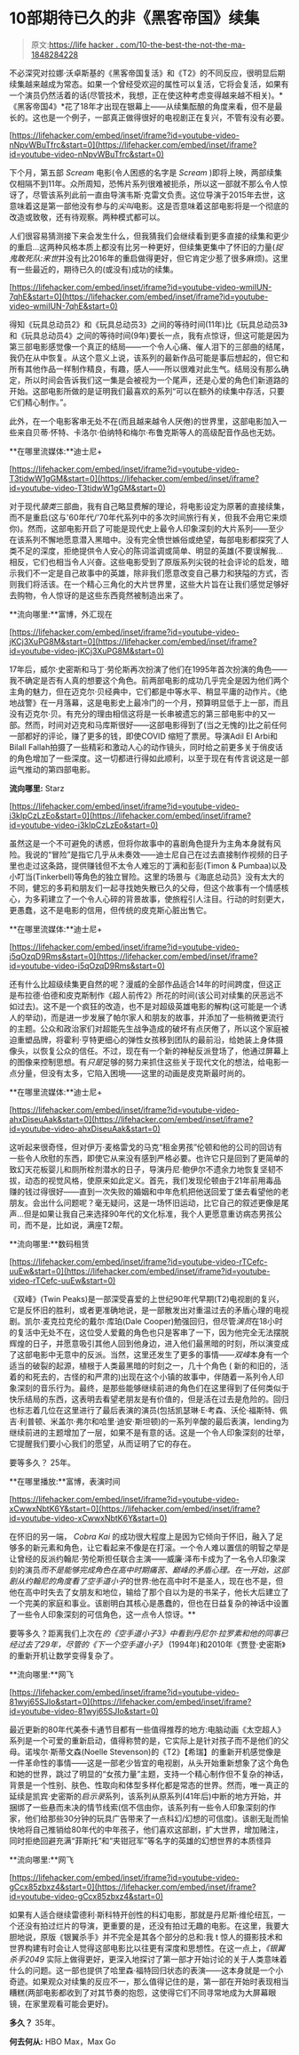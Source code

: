 # 10部期待已久的非《黑客帝国》续集

> 原文:[https://life hacker . com/10-the-best-the-not-the-ma-1848284228](https://lifehacker.com/10-of-the-best-long-awaited-sequels-that-aren-t-the-ma-1848284228)

不必深究对拉娜·沃卓斯基的《黑客帝国复活》和《T2》的不同反应，很明显后期续集越来越成为常态。如果一个曾经受欢迎的属性可以复活，它将会复活，如果有一个演员仍然活着的话(尽管技术，我想，正在使这种考虑变得越来越不相关)。*《黑客帝国4》*花了18年才出现在银幕上——从续集酝酿的角度来看，但不是最长的。这也是一个例子，一部真正做得很好的电视剧正在复兴，不管有没有必要。

 [https://lifehacker.com/embed/inset/iframe?id=youtube-video-nNpvWBuTfrc&start=0](https://lifehacker.com/embed/inset/iframe?id=youtube-video-nNpvWBuTfrc&start=0) 

下个月，第五部 *Scream* 电影(令人困惑的名字是 *Scream* )即将上映，两部续集仅相隔不到11年。众所周知，恐怖片系列很难被扼杀，所以这一部就不那么令人惊讶了，尽管该系列此前一直由导演韦斯·克雷文负责。这位导演于2015年去世，这意味着这是第一部他没有参与的*尖叫*电影。这是否意味着这部电影将是一个彻底的改造或致敬，还有待观察。两种模式都可以。

人们很容易猜测接下来会发生什么，但我猜我们会继续看到更多直接的续集和更少的重启...这两种风格本质上都没有比另一种更好，但续集更集中了怀旧的力量(*捉鬼敢死队:来世*并没有比2016年的重启做得更好，但它肯定少惹了很多麻烦)。这里有一些最近的，期待已久的(或没有)成功的续集。

 [https://lifehacker.com/embed/inset/iframe?id=youtube-video-wmiIUN-7qhE&start=0](https://lifehacker.com/embed/inset/iframe?id=youtube-video-wmiIUN-7qhE&start=0) 

得知《玩具总动员2》和《玩具总动员3》之间的等待时间(11年)比《玩具总动员3》和《玩具总动员4》之间的等待时间(9年)要长一点，我有点惊讶，但这可能是因为第三部电影感觉像一个真正的结局——一个令人心痛、催人泪下的三部曲的结尾，我仍在从中恢复。从这个意义上说，该系列的最新作品可能是事后想起的，但它和所有其他作品一样制作精良，有趣，感人——所以很难对此生气。结局没有那么确定，所以时间会告诉我们这一集是会被视为一个尾声，还是心爱的角色们新道路的开始。这部电影所做的是证明我们最喜欢的系列“可以在额外的续集中存活，只要它们精心制作。”。

此外，在一个电影客串无处不在(而且越来越令人厌倦)的世界里，这部电影加入一些来自贝蒂·怀特、卡洛尔·伯纳特和梅尔·布鲁克斯等人的高级配音作品也无妨。

**在哪里流媒体:**迪士尼+

 [https://lifehacker.com/embed/inset/iframe?id=youtube-video-T3tidwW1gGM&start=0](https://lifehacker.com/embed/inset/iframe?id=youtube-video-T3tidwW1gGM&start=0) 

对于现代*猿类*三部曲，我有自己略显费解的理论，将电影设定为原著的直接续集，而不是重启(这与'60年代/'70年代系列中的多次时间旅行有关，但我不会用它来烦你)。然而，这部电影开启了可能是现代史上最令人印象深刻的大片系列——至少在该系列不懈地愿意潜入黑暗中。没有完全愤世嫉俗或绝望，每部电影都探究了人类不足的深度，拒绝提供令人安心的陈词滥调或简单、明显的英雄(不要误解我...相反，它们也相当令人兴奋。这些电影受到了原版系列尖锐的社会评论的启发，暗示我们不一定是自己故事中的英雄，除非我们愿意改变自己暴力和狭隘的方式，否则我们将活该。在一个精心三角化的大片世界里，这些大片旨在让我们感觉足够好去购物，令人惊讶的是这些东西竟然被制造出来了。

**流向哪里:**富博，外汇现在

 [https://lifehacker.com/embed/inset/iframe?id=youtube-video-jKCj3XuPG8M&start=0](https://lifehacker.com/embed/inset/iframe?id=youtube-video-jKCj3XuPG8M&start=0) 

17年后，威尔·史密斯和马丁·劳伦斯再次扮演了他们在1995年首次扮演的角色——我不确定是否有人真的想要这个角色。前两部电影的成功几乎完全是因为他们两个主角的魅力，但在迈克尔·贝经典中，它们都是中等水平、稍显平庸的动作片。《绝地战警》在一月落幕，这是电影史上最冷门的一个月，预算明显低于上一部，而且没有迈克尔·贝。有充分的理由相信这将是一长串被遗忘的第三部电影中的又一部。然而，时间对迈克和马库斯很好——这部电影得到了(当之无愧的)比之前任何一部都好的评论，赚了更多的钱，即使COVID 缩短了票房。导演Adil El Arbi和Bilall Fallah拍摄了一些精彩和激动人心的动作镜头，同时给之前更多关于俏皮话的角色增加了一些深度。这一切都进行得如此顺利，以至于现在有传言说这是一部运气推动的第四部电影。

**流向哪里:** Starz

 [https://lifehacker.com/embed/inset/iframe?id=youtube-video-i3kIpCzLzEo&start=0](https://lifehacker.com/embed/inset/iframe?id=youtube-video-i3kIpCzLzEo&start=0) 

虽然这是一个不可避免的诱惑，但将你故事中的喜剧角色提升为主角本身就有风险。我说的“冒险”是指它几乎从未奏效——迪士尼自己在过去直接制作视频的日子里也走过这条路，提供赚钱但不太令人难忘的丁满和彭彭(Timon & Pumbaa)以及小叮当(Tinkerbell)等角色的独立冒险。这里的场景与《海底总动员》没有太大的不同，健忘的多莉和朋友们一起寻找她失散已久的父母，但这个故事有一个情感核心，为多莉建立了一个令人心碎的背景故事，使旅程引人注目。行动的时刻更大，更愚蠢，这不是电影的信用，但传统的皮克斯心脏出售它。

**在哪里流媒体:**迪士尼+

 [https://lifehacker.com/embed/inset/iframe?id=youtube-video-i5qOzqD9Rms&start=0](https://lifehacker.com/embed/inset/iframe?id=youtube-video-i5qOzqD9Rms&start=0) 

还有什么比超级续集更自然的呢？漫威的全部作品适合14年的时间跨度，但这正是布拉德·伯德和皮克斯制作《超人前传2》所花的时间(该公司对续集的厌恶远不如过去)。这不是一个疯狂的改造，也不是对超级英雄电影的解构(这可能是一个诱人的举动)，而是进一步发展了帕尔家人和朋友的故事，并添加了一些稍微更流行的主题。公众和政治家们对超能先生战争造成的破坏有点厌倦了，所以这个家庭被迫重塑品牌，将霍利·亨特更细心的弹性女孩移到团队的最前沿，给她装上身体摄像头，以恢复公众的信任。不过，现在有一个新的神秘反派登场了，他通过屏幕上的图像来控制思想。有*只是*足够的努力来抓住这些关于现代文化的想法，给电影一点分量，但没有太多，它陷入困境——这里的动画是皮克斯最时尚的。

**在哪里流媒体:**迪士尼+

 [https://lifehacker.com/embed/inset/iframe?id=youtube-video-ahxDiseuAak&start=0](https://lifehacker.com/embed/inset/iframe?id=youtube-video-ahxDiseuAak&start=0) 

这听起来很奇怪，但对伊万·麦格雷戈的马克“租金男孩”伦顿和他的公司的回访有一些令人欣慰的东西，即使它从来没有感到严格必要。也许它只是回到了更简单的致幻天花板婴儿和厕所栓剂潜水的日子，导演丹尼·鲍伊尔不遗余力地恢复坚韧不拔，动态的视觉风格，使原来如此定义。首先，我们发现伦顿由于21年前用毒品赚的钱过得很好——直到一次失败的婚姻和中年危机把他送回爱丁堡去看望他的老朋友。会出什么问题呢？毫无疑问，这是一场怀旧运动，比它自己的叙述更像是尾声...但是如果让我自己来选择90年代的文化标准，我个人更愿意重访病态男孩公司，而不是，比如说，满座T2帮。

**流向哪里:**数码租赁

 [https://lifehacker.com/embed/inset/iframe?id=youtube-video-rTCefc-uuEw&start=0](https://lifehacker.com/embed/inset/iframe?id=youtube-video-rTCefc-uuEw&start=0) 

《双峰》(Twin Peaks)是一部深受喜爱的上世纪90年代早期(T2)电视剧的复兴，它是反怀旧的胜利，或者更准确地说，是一部散发出对重温过去的矛盾心理的电视剧。凯尔·麦克拉克伦的戴尔·库珀(Dale Cooper)勉强回归，但尽管*演员*在18小时的复活中无处不在，这位受人爱戴的角色也只是客串了一下，因为他完全无法摆脱辉煌的日子，并愿意吸引其他人回到他身边，进入他们最黑暗的时刻，所以演变成了这部电影中无意中的反派。当然，这里还发生了更多的事情——*双峰*本身有一个适当的破裂的起源，植根于人类最黑暗的时刻之一，几十个角色 ( 新的和旧的，活着的和死去的，古怪的和严肃的)出现在这个小镇的故事中，伴随着一系列令人印象深刻的音乐行为。最终，是那些能够继续前进的角色们在这里得到了任何类似于快乐结局的东西，这表明去看望老朋友是有价值的，但是活在过去是危险的。回归也标志着几位在这里进行了最后表演的演员(包括凯瑟琳·E·考森、沃伦·福斯特、佩吉·利普顿、米盖尔·弗尔和哈里·迪安·斯坦顿)的一系列辛酸的最后表演，lending为继续前进的主题增加了一层，如果不是有意的话。这是一个令人印象深刻的壮举，它提醒我们要小心我们的愿望，从而证明了它的存在。

要等多久？ 25年。

**在哪里播放:**富博，表演时间

 [https://lifehacker.com/embed/inset/iframe?id=youtube-video-xCwwxNbtK6Y&start=0](https://lifehacker.com/embed/inset/iframe?id=youtube-video-xCwwxNbtK6Y&start=0) 

在怀旧的另一端， *Cobra Kai* 的成功很大程度上是因为它倾向于怀旧，融入了足够多的新元素和角色，让它看起来不像是在打滚。一个令人难以置信的明智之举是让曾经的反派约翰尼·劳伦斯担任联合主演——威廉·泽布卡成为了一名令人印象深刻的演员*而不是能够完成角色在高中时期痛苦、巅峰的矛盾心理。在一开始，这部剧从约翰尼的角度看了空手道小子*的世界:他在高中时不是圣人，现在也不是，但他在高中时失去了女朋友和地位，输给了那个自以为是的书呆子，他长大后建立了一个完美的家庭和事业。该剧明白其核心是愚蠢的，但也在日益复杂的神话中设置了一些令人印象深刻的可信角色，这一点令人惊讶。**

要等多久？距离我们上次在*的《空手道小子3》*中看到丹尼尔·拉罗素和他的同事已经过去了29年，尽管*的《下一个空手道小子》* (1994年)和2010年《贾登·史密斯》的重新开机让数学变得复杂了。

**流向哪里:**网飞

 [https://lifehacker.com/embed/inset/iframe?id=youtube-video-81wyj65SJIo&start=0](https://lifehacker.com/embed/inset/iframe?id=youtube-video-81wyj65SJIo&start=0) 

最近更新的80年代美泰卡通节目都有一些值得推荐的地方:电脑动画《太空超人》系列是一个可爱的重新启动，值得称赞的是，它实际上是针对孩子而不是他们的父母。诺埃尔·斯蒂文森(Noelle Stevenson)的《T2》【希瑞】的重新开机感觉像是一件革命性的事情——这是一部老少皆宜的电视剧，从头开始重新想象了这个角色和她的世界，跳过了明显的“女孩力量”主题，支持一个精心制作但不复杂的神话，背景是一个性别、肤色、性取向和体型多样化都是常态的世界。然而，唯一真正的延续是凯宾·史密斯的*启示录*系列，该系列从原系列(41年后)中断的地方开始，并捆绑了一些悬而未决的情节线索(信不信由你，该系列有一些令人印象深刻的作家，他们给那些30分钟的玩具广告带来了一点科幻/幻想的可信度)。该剧无耻而愉快地将自己推销给80年代的中年孩子，他们喜欢这部剧，扩大世界，增加赌注，同时拒绝回避充满“菲斯托”和“夹钳冠军”等名字的英雄的幻想世界的本质怪异

**流向哪里:**网飞

 [https://lifehacker.com/embed/inset/iframe?id=youtube-video-gCcx85zbxz4&start=0](https://lifehacker.com/embed/inset/iframe?id=youtube-video-gCcx85zbxz4&start=0) 

如果有人适合继续雷德利·斯科特开创性的科幻电影，那就是丹尼斯·维伦纽瓦，一个还没有拍过烂片的导演，更重要的是，还没有拍过无趣的电影。在这里，我要大胆地说，原版《银翼杀手》并不完全是其各个部分的总和:我 t 惊人的摄影技术和世界构建有时会让人觉得这部电影比以往更有深度和思想性。在这一点上，*《银翼杀手2049* 实际上做得更好，更深入地探讨了第一部才开始讨论的关于人类意味着什么的问题。这一部也提供了哈里森·福特回归状态的表演——这本身就是一个小奇迹。如果观众对续集的反应不一，那么值得记住的是，第一部在开始时表现相当糟糕(两部电影都收到了对其节奏的抱怨，这使得它们不同寻常地成为大屏幕眼镜，在家里观看可能会更好)。

**多久？** 35年。

**何去何从:** HBO Max，Max Go